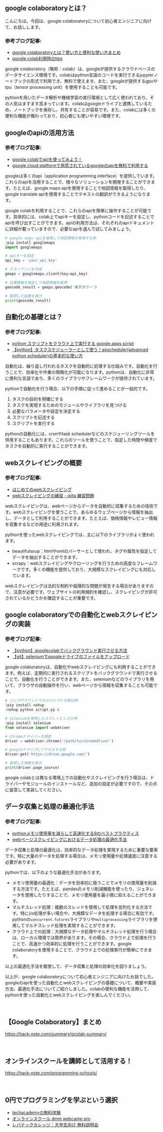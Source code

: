 <!--
title: 【google colaboratory】入門：googleのapiを使った自動化とwebスクレイピングの基礎
tags: google,colaboratory,python
id: 
private: false
-->

## google colaboratoryとは？

こんにちは。今回は、google colaboratoryについて初心者エンジニアに向けて、お話しします。

### 参考ブログ記事:
- [google colaboratoryとは？使い方と便利な使い方まとめ](https://weblabo.oscasierra.net/google-colaboratory/)
- [google colab利用時のtips](https://adata-web.com/post-3912/)

google colaboratory（略称：colab）は、googleが提供するクラウドベースのデータサイエンス環境です。colabはpython言語のコードを実行できるjupyterノートブックの形式で利用でき、無料で使えます。また、googleが提供するgpuやtpu（tensor processing unit）を使用することも可能です。

pythonを用いたデータ解析や機械学習の実行環境として広く使われており、その人気はますます高まっています。colabはgoogleドライブと連携しているため、ノートブックを保存し、共有することが容易です。また、colabには多くの便利な機能が備わっており、初心者にも使いやすい環境です。

## googleのapiの活用方法

### 参考ブログ記事:
- [google colabでapiを使ってみよう！](https://aotamasaki.hatenablog.com/entry/2020/12/31/073929)
- [google cloud platformで用意されているgoogleのapiを無料で利用する](https://tec-art-blog.com/gcp-google-api/)

googleは多くのapi（application programming interface）を提供しています。これらのapiを活用することで、様々なソリューションを開発することができます。たとえば、google maps apiを使用することで地図情報を取得したり、google translate apiを使用することでテキストの翻訳ができるようになります。

google colabを利用することで、これらのapiを簡単に操作することが可能です。具体的には、colab上でapiキーを設定し、pythonコードを記述することでapiを呼び出すことができます。apiの利用方法は、それぞれのapiドキュメントに詳細が載っていますので、必要なapiを選んで試してみましょう。

```python
# google maps apiを使用して地図情報を取得する例
!pip install googlemaps
import googlemaps

# apiキーを設定
api_key = 'your_api_key'

# クライアントを作成
gmaps = googlemaps.client(key=api_key)

# 位置情報を指定して地図情報を取得
geocode_result = gmaps.geocode('東京タワー')

# 取得した結果を表示
print(geocode_result)
```

## 自動化の基礎とは？

### 参考ブログ記事:
- [python スクリプトをクラウド上で実行する google apps script](https://qiita.com/hirokiky/items/51a4b7e46303e7679133)
- [【python】タスクスケジューラーとして使う！apscheduler(advanced python scheduler)の基本的な使い方](https://qiita.com/toast-uz/items/1f21a599190982447242)

自動化は、繰り返し行われるタスクを自動的に処理する仕組みです。自動化を行うことで、効率化や作業の簡略化が可能になります。pythonは、自動化に非常に便利な言語であり、多くのライブラリやフレームワークが提供されています。

pythonで自動化を行う場合、以下の手順に従って進めることが一般的です。

1. タスクの目的を明確にする
2. タスクを実現するためのモジュールやライブラリを見つける
3. 必要なパラメータや設定を決定する
4. スクリプトを記述する
5. スクリプトを実行する

pythonの自動化には、cronやtask schedulerなどのスケジューリングツールを併用することもあります。これらのツールを使うことで、指定した時間や頻度でタスクを自動的に実行することができます。

## webスクレイピングの概要

### 参考ブログ記事:
- [はじめてのwebスクレイピング](https://note.com/nobarai/n/n7f8c47b4e5f0)
- [webスクレイピングの練習 - qiita 練習問題](https://www2.slideshare.net/ssuserf1587b/web-81436779/3)

webスクレイピングは、webページからデータを自動的に収集するための技術です。webスクレイピングを使うことで、あらゆるウェブページから情報を抽出し、データとして利用することができます。たとえば、価格情報やレビュー情報を収集するなどの用途に利用されます。

pythonを使ったwebスクレイピングでは、主に以下のライブラリがよく使われます。

- beautifulsoup：htmlやxmlのパーサーとして使われ、タグや属性を指定してデータを抽出することができます。
- scrapy：webスクレイピングやクローリングを行うための高度なフレームワークです。多くの機能を提供しており、大規模なスクレイピングにも対応しています。

webスクレイピングは法的な制約や倫理的な問題が発生する場合がありますので、注意が必要です。ウェブサイトの利用規約を確認し、スクレイピングが許可されているかどうかを確認することが重要です。

## google colaboratoryでの自動化とwebスクレイピングの実装

### 参考ブログ記事:
- [【python】googlecolabでバックグラウンド実行させる方法](https://ymsr164xjp.com/blog/colab-background-execution/)
- [【git】seleniumでgoogleドライブのファイルをアップロード](https://www.okadar.com/archives/106)

google colaboratoryは、自動化やwebスクレイピングにも利用することができます。例えば、定期的に実行されるスクリプトをバックグラウンドで実行させることで、自動化を行うことができます。また、seleniumなどのライブラリを用いて、ブラウザの自動操作を行い、webページから情報を収集することも可能です。

```python
# バックグラウンドでのスクリプトの実行例
!pip install nohup
!nohup python script.py &
```

```python
# seleniumを使用したスクレイピングの例
!pip install selenium
from selenium import webdriver

# chromeドライバーを設定
driver = webdriver.chrome('/path/to/chromedriver')

# googleドライブにアクセスする例
driver.get('https://drive.google.com/')

# 取得した情報を表示
print(driver.page_source)
```

google colabとは異なる環境上での自動化やスクレイピングを行う場合は、ドライバーやモジュールのインストールなど、追加の設定が必要ですので、その点に留意して実装してください。

## データ収集と処理の最適化手法

### 参考ブログ記事:
- [pythonメモリ使用量を減らして高速化する9のベストプラクティス](https://towardsdatascience.com/9-best-practices-to-reduce-memory-footprint-for-python-572baf48cc2)
- [webページスクレイピングにおけるデータ処理の最適化手法](https://zenn.dev/ikeda/articles/web-scraping-optimization)

データ収集と処理の最適化は、効率的なデータ処理を実現するために重要な要素です。特に大量のデータを処理する場合は、メモリ使用量や処理速度に注意する必要があります。

pythonでは、以下のような最適化手法があります。

- メモリ使用量の最適化：データを効率的に扱うことでメモリの使用量を削減する方法です。たとえば、pandasのメモリ削減機能を使ったり、ジェネレータを使用したりすることで、メモリ使用量を最小限に抑えることができます。
- マルチスレッド処理：複数のスレッドを使用して処理を並列化する方法です。特にi/o処理が多い場合や、大規模なデータを処理する場合に有効です。pythonの`concurrent.futures`ライブラリや`multiprocessing`ライブラリを使用してマルチスレッド処理を実現することができます。
- クラウド上での処理：大規模なデータ処理やマルチスレッド処理を行う場合は、ローカル環境では限界があります。その場合、クラウド上で処理を行うことで、高速かつ効率的に処理を行うことができます。google colaboratoryを使用することで、クラウド上での処理実行が簡単にできます。

以上の最適化手法を駆使して、データ収集と処理の効率化を図りましょう。

以上が、google colaboratoryについて初心者エンジニアに向けたお話でした。googleのapiを使った自動化とwebスクレイピングの基礎について、概要や実装方法、最適化手法についてご紹介しました。colabの便利な機能を活用して、pythonを使った自動化とwebスクレイピングを楽しんでください。

　

## 【Google Colaboratory】まとめ
https://hack-note.com/summary/gcolab-summary/

　

## オンラインスクールを講師として活用する！
https://hack-note.com/programming-schools/

　

## 0円でプログラミングを学ぶという選択
- [techacademyの無料体験](//af.moshimo.com/af/c/click?a_id=2612475&amp;p_id=1555&amp;pc_id=2816&amp;pl_id=22706&amp;url=https%3a%2f%2ftechacademy.jp%2fhtmlcss-trial%3futm_source%3dmoshimo%26utm_medium%3daffiliate%26utm_campaign%3dtextad)
- [オンラインスクール dmm webcamp pro](//af.moshimo.com/af/c/click?a_id=2612482&amp;p_id=1363&amp;pc_id=2297&amp;pl_id=39999&amp;guid=on)
- [レバテックカレッジ｜大学生向け 無料説明会](//af.moshimo.com/af/c/click?a_id=4071793&p_id=3198&pc_id=7488&pl_id=41848)

